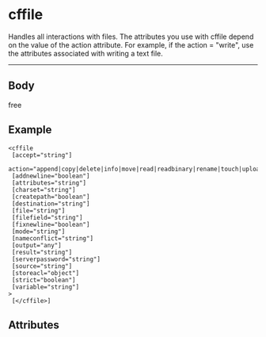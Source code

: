 # cffile


Handles all interactions with files. The attributes you use with cffile depend on the value of the action attribute.
 For example, if the action = "write", use the attributes associated with writing a text file.

---
## Body
free

## Example
```
<cffile
 [accept="string"]
 action="append|copy|delete|info|move|read|readbinary|rename|touch|upload|uploadall|write"
 [addnewline="boolean"]
 [attributes="string"]
 [charset="string"]
 [createpath="boolean"]
 [destination="string"]
 [file="string"]
 [filefield="string"]
 [fixnewline="boolean"]
 [mode="string"]
 [nameconflict="string"]
 [output="any"]
 [result="string"]
 [serverpassword="string"]
 [source="string"]
 [storeacl="object"]
 [strict="boolean"]
 [variable="string"]
> 
 [</cffile>]
```
## Attributes
